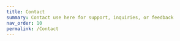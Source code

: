 ```yaml
---
title: Contact
summary: Contact use here for support, inquiries, or feedback
nav_order: 10
permalink: /Contact
---
```


<div align="center" width="100%">
<widgetbot
    server="1325177662435627109"
    channel="1417660231940313140"
    width="800"
    height="600"
></widgetbot>
<script src="https://cdn.jsdelivr.net/npm/@widgetbot/html-embed"></script>
</div>
